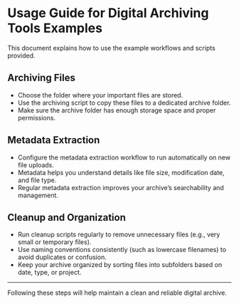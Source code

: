 # Usage Guide for Digital Archiving Tools Examples

This document explains how to use the example workflows and scripts provided.

## Archiving Files

- Choose the folder where your important files are stored.
- Use the archiving script to copy these files to a dedicated archive folder.
- Make sure the archive folder has enough storage space and proper permissions.

## Metadata Extraction

- Configure the metadata extraction workflow to run automatically on new file uploads.
- Metadata helps you understand details like file size, modification date, and file type.
- Regular metadata extraction improves your archive’s searchability and management.

## Cleanup and Organization

- Run cleanup scripts regularly to remove unnecessary files (e.g., very small or temporary files).
- Use naming conventions consistently (such as lowercase filenames) to avoid duplicates or confusion.
- Keep your archive organized by sorting files into subfolders based on date, type, or project.

---

Following these steps will help maintain a clean and reliable digital archive.
